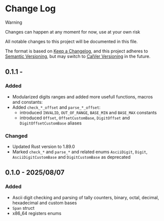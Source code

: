 # Change Log

> [!WARNING]
> Changes can happen at any moment for now, use at your own risk

All notable changes to this project will be documented in this file.

The format is based on [Keep a Changelog](https://keepachangelog.com/en/1.1.0/),
and this project adheres to [Semantic Versioning](https://semver.org/spec/v2.0.0.html),
but may switch to [CalVer Versioning](https://calver.org/) in the future.

## 0.1.1 -

### Added

- Modularized digits ranges and added more usefull functions, macros and constants:
- Added `check_*_offset` and `parse_*_offset`:
    - introduced `INVALID`, `OUT_OF_RANGE`, `BASE_MIN` and `BASE_MAX` constants
    - introduced `Offset`, `OffsetCustomBase`, `DigitOffset` and `DigitOffsetCustomBase` aliases

### Changed

- Updated Rust version to 1.89.0
- Marked `check_*` and `parse_*` and related enums `AsciiDigit`, `Digit`, `AsciiDigitCustomBase` and
    `DigitCustomBase` as deprecated

## 0.1.0 - 2025/08/07

### Added

- Ascii digit checking and parsing of tally counters, binary, octal, decimal, hexadecimal and
    custom bases
- `Span` struct
- x86_64 registers enums

